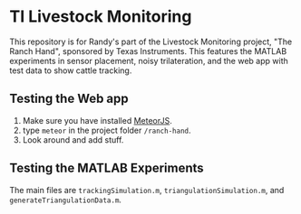 # TI Livestock Monitoring

This repository is for Randy's part of the Livestock Monitoring project, "The Ranch Hand", sponsored by Texas Instruments. This features the MATLAB experiments in sensor placement, noisy trilateration, and the web app with test data to show cattle tracking.

## Testing the Web app
1. Make sure you have installed [MeteorJS](http://www.meteor.com).
2. type `meteor` in the project folder `/ranch-hand`.
3. Look around and add stuff.

## Testing the MATLAB Experiments

The main files are `trackingSimulation.m`, `triangulationSimulation.m`, and `generateTriangulationData.m`.
